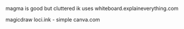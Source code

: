 magma is good but cluttered
ik uses whiteboard.explaineverything.com

magicdraw
loci.ink - simple
canva.com
